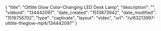 {
    "title": "Ottlite Glow Color-Changing LED Desk Lamp",
    "description": "",
    "videoid": "134442097",
    "date_created": "1513873942",
    "date_modified": "1516756702",
    "type": "captivate",
    "layout": "video",
    "url": "\/v\/63213997-ottlite-theglow-mp4\/134442097"
}